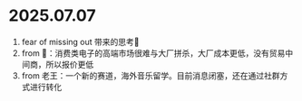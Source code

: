 # 2025.07.07

1. fear of missing out 带来的思考🤔
2. from 🐸：消费类电子的高端市场很难与大厂拼杀，大厂成本更低，没有贸易中间商，所以报价更低
3.  from 老王：一个新的赛道，海外音乐留学。目前消息闭塞，还在通过社群方式进行转化

